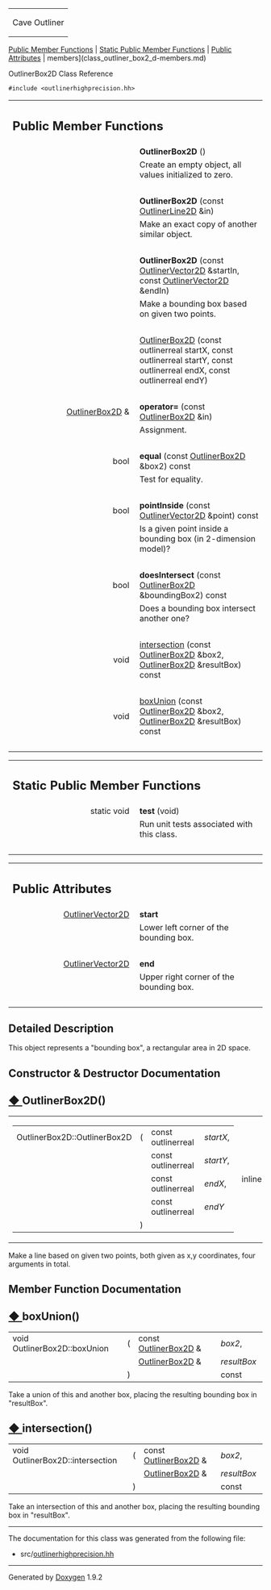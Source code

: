 <table data-cellspacing="0" data-cellpadding="0">
<colgroup>
<col style="width: 100%" />
</colgroup>
<tbody>
<tr class="odd" style="height: 56px;">
<td id="projectalign" style="padding-left: 0.5em"><div id="projectname">
Cave Outliner
</div></td>
</tr>
</tbody>
</table>

[Public Member Functions](#pub-methods) | [Static Public Member
Functions](#pub-static-methods) | [Public Attributes](#pub-attribs) |
 members](class_outliner_box2_d-members.md)

OutlinerBox2D Class Reference

`#include <outlinerhighprecision.hh>`

<table class="memberdecls">
<colgroup>
<col style="width: 50%" />
<col style="width: 50%" />
</colgroup>
<tbody>
<tr class="odd heading">
<td colspan="2"><h2 id="public-member-functions" class="groupheader"><span id="pub-methods"></span> Public Member Functions</h2></td>
</tr>
<tr class="even memitem:afd80d51de4976ed91fbd63fcf5332ad0">
<td style="text-align: right;" class="memItemLeft" data-valign="top"><span id="afd80d51de4976ed91fbd63fcf5332ad0"></span>  </td>
<td class="memItemRight" data-valign="bottom"><strong>OutlinerBox2D</strong> ()</td>
</tr>
<tr class="odd memdesc:afd80d51de4976ed91fbd63fcf5332ad0">
<td class="mdescLeft"> </td>
<td class="mdescRight">Create an empty object, all values initialized to zero.<br />
</td>
</tr>
<tr class="even separator:afd80d51de4976ed91fbd63fcf5332ad0">
<td colspan="2" class="memSeparator"> </td>
</tr>
<tr class="odd memitem:a77672a7d5994f41c4b8d4c56c06725f1">
<td style="text-align: right;" class="memItemLeft" data-valign="top"><span id="a77672a7d5994f41c4b8d4c56c06725f1"></span>  </td>
<td class="memItemRight" data-valign="bottom"><strong>OutlinerBox2D</strong> (const <a href="https://github.com/jariarkko/cave-outliner/blob/master/doc/software/class_outliner_line2_d.md" class="el">OutlinerLine2D</a> &amp;in)</td>
</tr>
<tr class="even memdesc:a77672a7d5994f41c4b8d4c56c06725f1">
<td class="mdescLeft"> </td>
<td class="mdescRight">Make an exact copy of another similar object.<br />
</td>
</tr>
<tr class="odd separator:a77672a7d5994f41c4b8d4c56c06725f1">
<td colspan="2" class="memSeparator"> </td>
</tr>
<tr class="even memitem:acbb553458d1bae36f7a920d4bacd0a16">
<td style="text-align: right;" class="memItemLeft" data-valign="top"><span id="acbb553458d1bae36f7a920d4bacd0a16"></span>  </td>
<td class="memItemRight" data-valign="bottom"><strong>OutlinerBox2D</strong> (const <a href="https://github.com/jariarkko/cave-outliner/blob/master/doc/software/class_outliner_vector2_d.md" class="el">OutlinerVector2D</a> &amp;startIn, const <a href="https://github.com/jariarkko/cave-outliner/blob/master/doc/software/class_outliner_vector2_d.md" class="el">OutlinerVector2D</a> &amp;endIn)</td>
</tr>
<tr class="odd memdesc:acbb553458d1bae36f7a920d4bacd0a16">
<td class="mdescLeft"> </td>
<td class="mdescRight">Make a bounding box based on given two points.<br />
</td>
</tr>
<tr class="even separator:acbb553458d1bae36f7a920d4bacd0a16">
<td colspan="2" class="memSeparator"> </td>
</tr>
<tr class="odd memitem:ac5df1a466dedeb376a8eeb724288eb84">
<td style="text-align: right;" class="memItemLeft" data-valign="top"> </td>
<td class="memItemRight" data-valign="bottom"><a href="https://github.com/jariarkko/cave-outliner/blob/master/doc/software/class_outliner_box2_d.md#ac5df1a466dedeb376a8eeb724288eb84" class="el">OutlinerBox2D</a> (const outlinerreal startX, const outlinerreal startY, const outlinerreal endX, const outlinerreal endY)</td>
</tr>
<tr class="even separator:ac5df1a466dedeb376a8eeb724288eb84">
<td colspan="2" class="memSeparator"> </td>
</tr>
<tr class="odd memitem:aeb8a3d57a4fda13948e9844ad7b36bba">
<td style="text-align: right;" class="memItemLeft" data-valign="top"><span id="aeb8a3d57a4fda13948e9844ad7b36bba"></span> <a href="https://github.com/jariarkko/cave-outliner/blob/master/doc/software/class_outliner_box2_d.md" class="el">OutlinerBox2D</a> &amp; </td>
<td class="memItemRight" data-valign="bottom"><strong>operator=</strong> (const <a href="https://github.com/jariarkko/cave-outliner/blob/master/doc/software/class_outliner_box2_d.md" class="el">OutlinerBox2D</a> &amp;in)</td>
</tr>
<tr class="even memdesc:aeb8a3d57a4fda13948e9844ad7b36bba">
<td class="mdescLeft"> </td>
<td class="mdescRight">Assignment.<br />
</td>
</tr>
<tr class="odd separator:aeb8a3d57a4fda13948e9844ad7b36bba">
<td colspan="2" class="memSeparator"> </td>
</tr>
<tr class="even memitem:ae7909e320812130d353ad424607e12a7">
<td style="text-align: right;" class="memItemLeft" data-valign="top"><span id="ae7909e320812130d353ad424607e12a7"></span> bool </td>
<td class="memItemRight" data-valign="bottom"><strong>equal</strong> (const <a href="https://github.com/jariarkko/cave-outliner/blob/master/doc/software/class_outliner_box2_d.md" class="el">OutlinerBox2D</a> &amp;box2) const</td>
</tr>
<tr class="odd memdesc:ae7909e320812130d353ad424607e12a7">
<td class="mdescLeft"> </td>
<td class="mdescRight">Test for equality.<br />
</td>
</tr>
<tr class="even separator:ae7909e320812130d353ad424607e12a7">
<td colspan="2" class="memSeparator"> </td>
</tr>
<tr class="odd memitem:af895cbe23599dab75ad4df554ffc17b2">
<td style="text-align: right;" class="memItemLeft" data-valign="top"><span id="af895cbe23599dab75ad4df554ffc17b2"></span> bool </td>
<td class="memItemRight" data-valign="bottom"><strong>pointInside</strong> (const <a href="https://github.com/jariarkko/cave-outliner/blob/master/doc/software/class_outliner_vector2_d.md" class="el">OutlinerVector2D</a> &amp;point) const</td>
</tr>
<tr class="even memdesc:af895cbe23599dab75ad4df554ffc17b2">
<td class="mdescLeft"> </td>
<td class="mdescRight">Is a given point inside a bounding box (in 2-dimension model)?<br />
</td>
</tr>
<tr class="odd separator:af895cbe23599dab75ad4df554ffc17b2">
<td colspan="2" class="memSeparator"> </td>
</tr>
<tr class="even memitem:ab39c55ca240be52707607c32b8dd8287">
<td style="text-align: right;" class="memItemLeft" data-valign="top"><span id="ab39c55ca240be52707607c32b8dd8287"></span> bool </td>
<td class="memItemRight" data-valign="bottom"><strong>doesIntersect</strong> (const <a href="https://github.com/jariarkko/cave-outliner/blob/master/doc/software/class_outliner_box2_d.md" class="el">OutlinerBox2D</a> &amp;boundingBox2) const</td>
</tr>
<tr class="odd memdesc:ab39c55ca240be52707607c32b8dd8287">
<td class="mdescLeft"> </td>
<td class="mdescRight">Does a bounding box intersect another one?<br />
</td>
</tr>
<tr class="even separator:ab39c55ca240be52707607c32b8dd8287">
<td colspan="2" class="memSeparator"> </td>
</tr>
<tr class="odd memitem:a3a8e08ddb95dd75a40d0607c64d70d33">
<td style="text-align: right;" class="memItemLeft" data-valign="top">void </td>
<td class="memItemRight" data-valign="bottom"><a href="https://github.com/jariarkko/cave-outliner/blob/master/doc/software/class_outliner_box2_d.md#a3a8e08ddb95dd75a40d0607c64d70d33" class="el">intersection</a> (const <a href="https://github.com/jariarkko/cave-outliner/blob/master/doc/software/class_outliner_box2_d.md" class="el">OutlinerBox2D</a> &amp;box2, <a href="https://github.com/jariarkko/cave-outliner/blob/master/doc/software/class_outliner_box2_d.md" class="el">OutlinerBox2D</a> &amp;resultBox) const</td>
</tr>
<tr class="even separator:a3a8e08ddb95dd75a40d0607c64d70d33">
<td colspan="2" class="memSeparator"> </td>
</tr>
<tr class="odd memitem:aacd004948e4007f3f0d30370b63655bf">
<td style="text-align: right;" class="memItemLeft" data-valign="top">void </td>
<td class="memItemRight" data-valign="bottom"><a href="https://github.com/jariarkko/cave-outliner/blob/master/doc/software/class_outliner_box2_d.md#aacd004948e4007f3f0d30370b63655bf" class="el">boxUnion</a> (const <a href="https://github.com/jariarkko/cave-outliner/blob/master/doc/software/class_outliner_box2_d.md" class="el">OutlinerBox2D</a> &amp;box2, <a href="https://github.com/jariarkko/cave-outliner/blob/master/doc/software/class_outliner_box2_d.md" class="el">OutlinerBox2D</a> &amp;resultBox) const</td>
</tr>
<tr class="even separator:aacd004948e4007f3f0d30370b63655bf">
<td colspan="2" class="memSeparator"> </td>
</tr>
</tbody>
</table>

<table class="memberdecls">
<colgroup>
<col style="width: 50%" />
<col style="width: 50%" />
</colgroup>
<tbody>
<tr class="odd heading">
<td colspan="2"><h2 id="static-public-member-functions" class="groupheader"><span id="pub-static-methods"></span> Static Public Member Functions</h2></td>
</tr>
<tr class="even memitem:ae30c2b3cc74f2dd6d577f3605593ef1f">
<td style="text-align: right;" class="memItemLeft" data-valign="top"><span id="ae30c2b3cc74f2dd6d577f3605593ef1f"></span> static void </td>
<td class="memItemRight" data-valign="bottom"><strong>test</strong> (void)</td>
</tr>
<tr class="odd memdesc:ae30c2b3cc74f2dd6d577f3605593ef1f">
<td class="mdescLeft"> </td>
<td class="mdescRight">Run unit tests associated with this class.<br />
</td>
</tr>
<tr class="even separator:ae30c2b3cc74f2dd6d577f3605593ef1f">
<td colspan="2" class="memSeparator"> </td>
</tr>
</tbody>
</table>

<table class="memberdecls">
<colgroup>
<col style="width: 50%" />
<col style="width: 50%" />
</colgroup>
<tbody>
<tr class="odd heading">
<td colspan="2"><h2 id="public-attributes" class="groupheader"><span id="pub-attribs"></span> Public Attributes</h2></td>
</tr>
<tr class="even memitem:abee81ccc4fac6434dfd0b369375ff21c">
<td style="text-align: right;" class="memItemLeft" data-valign="top"><span id="abee81ccc4fac6434dfd0b369375ff21c"></span> <a href="https://github.com/jariarkko/cave-outliner/blob/master/doc/software/class_outliner_vector2_d.md" class="el">OutlinerVector2D</a> </td>
<td class="memItemRight" data-valign="bottom"><strong>start</strong></td>
</tr>
<tr class="odd memdesc:abee81ccc4fac6434dfd0b369375ff21c">
<td class="mdescLeft"> </td>
<td class="mdescRight">Lower left corner of the bounding box.<br />
</td>
</tr>
<tr class="even separator:abee81ccc4fac6434dfd0b369375ff21c">
<td colspan="2" class="memSeparator"> </td>
</tr>
<tr class="odd memitem:a4152c9f6a809fa7f707d09251b0928eb">
<td style="text-align: right;" class="memItemLeft" data-valign="top"><span id="a4152c9f6a809fa7f707d09251b0928eb"></span> <a href="https://github.com/jariarkko/cave-outliner/blob/master/doc/software/class_outliner_vector2_d.md" class="el">OutlinerVector2D</a> </td>
<td class="memItemRight" data-valign="bottom"><strong>end</strong></td>
</tr>
<tr class="even memdesc:a4152c9f6a809fa7f707d09251b0928eb">
<td class="mdescLeft"> </td>
<td class="mdescRight">Upper right corner of the bounding box.<br />
</td>
</tr>
<tr class="odd separator:a4152c9f6a809fa7f707d09251b0928eb">
<td colspan="2" class="memSeparator"> </td>
</tr>
</tbody>
</table>

<span id="details"></span>

## Detailed Description

This object represents a "bounding box", a rectangular area in 2D space.

## Constructor & Destructor Documentation

<span id="ac5df1a466dedeb376a8eeb724288eb84"></span>

## <span class="permalink">[◆ ](#ac5df1a466dedeb376a8eeb724288eb84)</span>OutlinerBox2D()

<table class="mlabels">
<colgroup>
<col style="width: 50%" />
<col style="width: 50%" />
</colgroup>
<tbody>
<tr class="odd">
<td class="mlabels-left"><table class="memname">
<tbody>
<tr class="odd">
<td class="memname">OutlinerBox2D::OutlinerBox2D</td>
<td>(</td>
<td class="paramtype">const outlinerreal </td>
<td class="paramname"><em>startX</em>,</td>
</tr>
<tr class="even">
<td class="paramkey"></td>
<td></td>
<td class="paramtype">const outlinerreal </td>
<td class="paramname"><em>startY</em>,</td>
</tr>
<tr class="odd">
<td class="paramkey"></td>
<td></td>
<td class="paramtype">const outlinerreal </td>
<td class="paramname"><em>endX</em>,</td>
</tr>
<tr class="even">
<td class="paramkey"></td>
<td></td>
<td class="paramtype">const outlinerreal </td>
<td class="paramname"><em>endY</em> </td>
</tr>
<tr class="odd">
<td></td>
<td>)</td>
<td></td>
<td></td>
</tr>
</tbody>
</table></td>
<td class="mlabels-right"><span class="mlabels"><span class="mlabel">inline</span></span></td>
</tr>
</tbody>
</table>

Make a line based on given two points, both given as x,y coordinates,
four arguments in total.

## Member Function Documentation

<span id="aacd004948e4007f3f0d30370b63655bf"></span>

## <span class="permalink">[◆ ](#aacd004948e4007f3f0d30370b63655bf)</span>boxUnion()

<table class="memname">
<tbody>
<tr class="odd">
<td class="memname">void OutlinerBox2D::boxUnion</td>
<td>(</td>
<td class="paramtype">const <a href="https://github.com/jariarkko/cave-outliner/blob/master/doc/software/class_outliner_box2_d.md" class="el">OutlinerBox2D</a> &amp; </td>
<td class="paramname"><em>box2</em>,</td>
</tr>
<tr class="even">
<td class="paramkey"></td>
<td></td>
<td class="paramtype"><a href="https://github.com/jariarkko/cave-outliner/blob/master/doc/software/class_outliner_box2_d.md" class="el">OutlinerBox2D</a> &amp; </td>
<td class="paramname"><em>resultBox</em> </td>
</tr>
<tr class="odd">
<td></td>
<td>)</td>
<td></td>
<td>const</td>
</tr>
</tbody>
</table>

Take a union of this and another box, placing the resulting bounding box
in "resultBox".

<span id="a3a8e08ddb95dd75a40d0607c64d70d33"></span>

## <span class="permalink">[◆ ](#a3a8e08ddb95dd75a40d0607c64d70d33)</span>intersection()

<table class="memname">
<tbody>
<tr class="odd">
<td class="memname">void OutlinerBox2D::intersection</td>
<td>(</td>
<td class="paramtype">const <a href="https://github.com/jariarkko/cave-outliner/blob/master/doc/software/class_outliner_box2_d.md" class="el">OutlinerBox2D</a> &amp; </td>
<td class="paramname"><em>box2</em>,</td>
</tr>
<tr class="even">
<td class="paramkey"></td>
<td></td>
<td class="paramtype"><a href="https://github.com/jariarkko/cave-outliner/blob/master/doc/software/class_outliner_box2_d.md" class="el">OutlinerBox2D</a> &amp; </td>
<td class="paramname"><em>resultBox</em> </td>
</tr>
<tr class="odd">
<td></td>
<td>)</td>
<td></td>
<td>const</td>
</tr>
</tbody>
</table>

Take an intersection of this and another box, placing the resulting
bounding box in "resultBox".

------------------------------------------------------------------------

The documentation for this class was generated from the following file:

-   src/<a href="outlinerhighprecision_8hh_source.md" class="el">outlinerhighprecision.hh</a>

------------------------------------------------------------------------

<span class="small">Generated
by [Doxygen](https://www.doxygen.org/index.md)
1.9.2</span>
